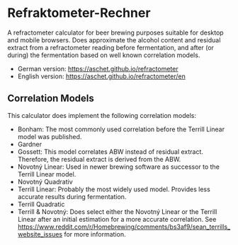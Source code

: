 # Refraktometer-Rechner

A refractometer calculator for beer brewing purposes suitable for desktop and mobile browsers. Does approximate the alcohol content and residual extract from a refractometer reading before fermentation, and after (or during) the fermentation based on well known correlation models.

- German version: https://aschet.github.io/refractometer
- English version: https://aschet.github.io/refractometer/en

## Correlation Models

This calculator does implement the following correlation models:

- Bonham: The most commonly used correlation before the Terrill Linear model was published.
- Gardner
- Gossett: This model correlates ABW instead of residual extract. Therefore, the residual extract is derived from the ABW.
- Novotný Linear: Used in newer brewing software as successor to the Terrill Linear model.
- Novotný Quadrativ
- Terrill Linear: Probably the most widely used model. Provides less accurate results during fermentation.
- Terrill Quadratic
- Terrill & Novotný: Does select either the Novotný Linear or the Terrill Linear after an initial estimation for a more accurate correlation. See https://www.reddit.com/r/Homebrewing/comments/bs3af9/sean_terrills_website_issues for more information.
